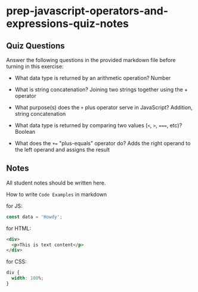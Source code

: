# prep-javascript-operators-and-expressions-quiz-notes

## Quiz Questions

Answer the following questions in the provided markdown file before turning in this exercise:

- What data type is returned by an arithmetic operation?
  Number

- What is string concatenation?
  Joining two strings together using the + operator

- What purpose(s) does the `+` plus operator serve in JavaScript?
  Addition, string concatenation

- What data type is returned by comparing two values (`<`, `>`, `===`, etc)?
  Boolean

- What does the `+=` "plus-equals" operator do?
  Adds the right operand to the left operand and assigns the result

## Notes

All student notes should be written here.

How to write `Code Examples` in markdown

for JS:

```javascript
const data = 'Howdy';
```

for HTML:

```html
<div>
  <p>This is text content</p>
</div>
```

for CSS:

```css
div {
  width: 100%;
}
```
